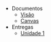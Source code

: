 - Documentos
  - [Visão](visao/visao(V2).md)
  - [Canvas](canvas/canvas.md)
- Entregas
  - [Unidade 1](entregas/unidade_1/unidade1.md)

